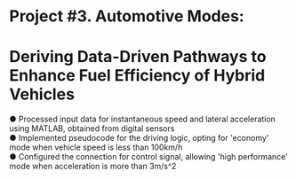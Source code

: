 # Project #3. Automotive Modes:
# Deriving Data-Driven Pathways to Enhance Fuel Efficiency of Hybrid Vehicles

● Processed input data for instantaneous speed and lateral acceleration using MATLAB, obtained from digital sensors                 
● Implemented pseudocode for the driving logic, opting for 'economy' mode when vehicle speed is less than 100km/h            
● Configured the connection for control signal, allowing 'high performance' mode when acceleration is more than 3m/s^2           
